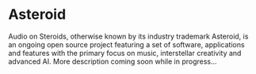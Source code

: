 # Asteroid

Audio on Steroids, otherwise known by its industry trademark Asteroid, is an ongoing open source project featuring a set of software, applications and features with the primary focus on music, interstellar creativity and advanced AI. More description coming soon while in progress...
